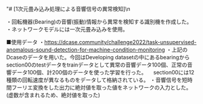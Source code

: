  "# [1次元畳み込み処理による音響信号の異常検知]\n
 
・回転機器(Bearing)の音響(振動)情報から異常を検知する識別機を作成した。
・ネットワークモデルには一次元畳み込みを使用。

■使用データ
・https://dcase.community/challenge2022/task-unsupervised-anomalous-sound-detection-for-machine-condition-monitoring
・上記のDcaseのデータを用いた。今回はDeveloping datasetの中にあるbearingからsection00のtestデータをtrainデータとして異常の音響データ100個、正常の音響データ100個、計200個のデータを使った学習を行った。
　section00には12種類の回転速度が異なるものをデータして格納されている。
・音響信号を短時間フーリエ変換をした出力に絶対値を取った値をネットワークの入力とした。(虚数が含まれるため、絶対値を取った)
